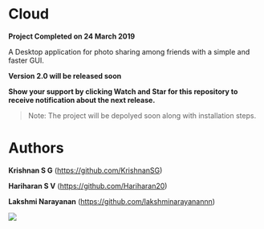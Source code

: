 # Cloud

**Project Completed on 24 March 2019**

A Desktop application for photo sharing among friends with a simple and faster GUI.

**Version 2.0 will be released soon**

**Show your support by clicking Watch and Star for this repository to receive notification about the next release.**

> Note: The project will be depolyed soon along with installation steps.

# Authors

**Krishnan S G**    (https://github.com/KrishnanSG)

**Hariharan S V**  (https://github.com/Hariharan20)

**Lakshmi Narayanan**  (https://github.com/lakshminarayanannn)


![](https://github.com/KrishnanSG/ProjectPixel/blob/master/Final_Logo.png)

